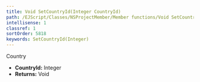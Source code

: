```yaml
---
title: Void SetCountryId(Integer CountryId)
path: /EJScript/Classes/NSProjectMember/Member functions/Void SetCountryId(Integer p_0)
intellisense: 1
classref: 1
sortOrder: 5818
keywords: SetCountryId(Integer)
---
```



Country



* **CountryId:** Integer
* **Returns:** Void


